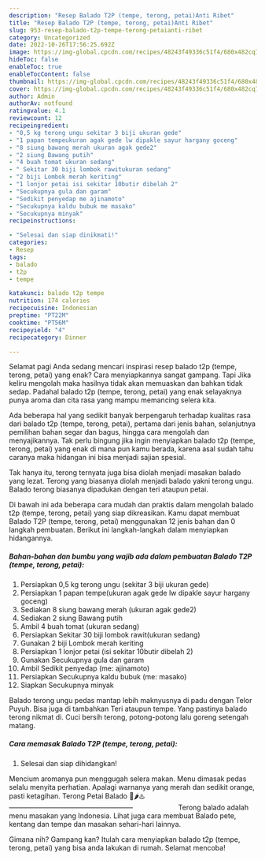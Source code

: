 ```yaml
---
description: "Resep Balado T2P (tempe, terong, petai)Anti Ribet"
title: "Resep Balado T2P (tempe, terong, petai)Anti Ribet"
slug: 953-resep-balado-t2p-tempe-terong-petaianti-ribet
category: Uncategorized
date: 2022-10-26T17:56:25.692Z
image: https://img-global.cpcdn.com/recipes/48243f49336c51f4/680x482cq70/balado-t2p-tempe-terong-petai-foto-resep-utama.jpg
hideToc: false
enableToc: true
enableTocContent: false
thumbnail: https://img-global.cpcdn.com/recipes/48243f49336c51f4/680x482cq70/balado-t2p-tempe-terong-petai-foto-resep-utama.jpg
cover: https://img-global.cpcdn.com/recipes/48243f49336c51f4/680x482cq70/balado-t2p-tempe-terong-petai-foto-resep-utama.jpg
author: Admin
authorAv: notfound
ratingvalue: 4.1
reviewcount: 12
recipeingredient:
- "0,5 kg terong ungu sekitar 3 biji ukuran gede"
- "1 papan tempeukuran agak gede lw dipakle sayur hargany goceng"
- "8 siung bawang merah ukuran agak gede2"
- "2 siung Bawang putih"
- "4 buah tomat ukuran sedang"
- " Sekitar 30 biji lombok rawitukuran sedang"
- "2 biji Lombok merah keriting"
- "1 lonjor petai isi sekitar 10butir dibelah 2"
- "Secukupnya gula dan garam"
- "Sedikit penyedap me ajinamoto"
- "Secukupnya kaldu bubuk me masako"
- "Secukupnya minyak"
recipeinstructions:

- "Selesai dan siap dinikmati!"
categories:
- Resep
tags:
- balado
- t2p
- tempe

katakunci: balado t2p tempe 
nutrition: 174 calories
recipecuisine: Indonesian
preptime: "PT22M"
cooktime: "PT56M"
recipeyield: "4"
recipecategory: Dinner

---
```



Selamat pagi Anda sedang mencari inspirasi resep balado t2p (tempe, terong, petai) yang enak? Cara menyiapkannya sangat gampang. Tapi Jika keliru mengolah maka hasilnya tidak akan memuaskan dan bahkan tidak sedap. Padahal balado t2p (tempe, terong, petai) yang enak selayaknya punya aroma dan cita rasa yang mampu memancing selera kita.


Ada beberapa hal yang sedikit banyak berpengaruh terhadap kualitas rasa dari balado t2p (tempe, terong, petai), pertama dari jenis bahan, selanjutnya pemilihan bahan segar dan bagus, hingga cara mengolah dan menyajikannya. Tak perlu bingung jika ingin menyiapkan balado t2p (tempe, terong, petai) yang enak di mana pun kamu berada, karena asal sudah tahu caranya maka hidangan ini bisa menjadi sajian spesial.

Tak hanya itu, terong ternyata juga bisa diolah menjadi masakan balado yang lezat. Terong yang biasanya diolah menjadi balado yakni terong ungu. Balado terong biasanya dipadukan dengan teri ataupun petai.


Di bawah ini ada beberapa cara mudah dan praktis dalam mengolah balado t2p (tempe, terong, petai) yang siap dikreasikan. Kamu dapat membuat Balado T2P (tempe, terong, petai) menggunakan 12 jenis bahan dan 0 langkah pembuatan. Berikut ini langkah-langkah dalam menyiapkan hidangannya.

<!--inarticleads1-->

##### Bahan-bahan dan bumbu yang wajib ada dalam pembuatan Balado T2P (tempe, terong, petai):

1. Persiapkan 0,5 kg terong ungu (sekitar 3 biji ukuran gede)
1. Persiapkan 1 papan tempe(ukuran agak gede lw dipakle sayur hargany goceng)
1. Sediakan 8 siung bawang merah (ukuran agak gede2)
1. Sediakan 2 siung Bawang putih
1. Ambil 4 buah tomat (ukuran sedang)
1. Persiapkan  Sekitar 30 biji lombok rawit(ukuran sedang)
1. Gunakan 2 biji Lombok merah keriting
1. Persiapkan 1 lonjor petai (isi sekitar 10butir dibelah 2)
1. Gunakan Secukupnya gula dan garam
1. Ambil Sedikit penyedap (me: ajinamoto)
1. Persiapkan Secukupnya kaldu bubuk (me: masako)
1. Siapkan Secukupnya minyak


Balado terong ungu pedas mantap lebih maknyusnya di padu dengan Telor Puyuh. Bisa juga di tambahkan Teri ataupun tempe. Yang pastinya balado terong nikmat di. Cuci bersih terong, potong-potong lalu goreng setengah matang. 

<!--inarticleads2-->

##### Cara memasak Balado T2P (tempe, terong, petai):


1. Selesai dan siap dihidangkan!

Mencium aromanya pun menggugah selera makan. Menu dimasak pedas selalu menyita perhatian. Apalagi warnanya yang merah dan sedikit orange, pasti ketagihan. Terong Petai Balado 🍆🌶️♨️——————————————————⠀⠀⠀⠀⠀⠀⠀⠀⠀Terong balado adalah menu masakan yang Indonesia. Lihat juga cara membuat Balado pete, kentang dan tempe dan masakan sehari-hari lainnya. 

Gimana nih? Gampang kan? Itulah cara menyiapkan balado t2p (tempe, terong, petai) yang bisa anda lakukan di rumah. Selamat mencoba!
